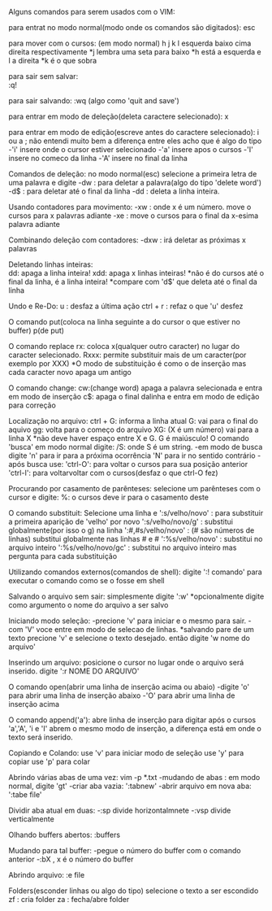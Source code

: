 Alguns comandos para serem usados com o VIM:

para entrat no modo normal(modo onde os comandos são digitados):
	esc

para mover com o cursos:
	(em modo normal) h j k l
			 esquerda baixo cima direita respectivamente
	*j lembra uma seta para baixo
	*h está a esquerda e l a direita
	*k é o que sobra	

para sair sem salvar:	
	:q!

para sair salvando:
	:wq (algo como 'quit and save')

para entrar em modo de deleção(deleta caractere selecionado):
	x

para entrar em modo de edição(escreve antes do caractere selecionado):
	i ou a ; não entendi muito bem a diferença entre eles
	acho que é algo do tipo
		-'i' insere onde o cursor estiver selecionado
		-'a' insere apos o cursos
        -'I' insere no comeco da linha
        -'A' insere no final da linha

Comandos de deleção:
	no modo normal(esc) selecione a primeira letra de uma palavra e digite
	-dw : para deletar a palavra(algo do tipo 'delete word')
	-d$ : para deletar até o final da linha
    -dd : deleta a linha inteira.

Usando contadores para movimento:
	-xw : onde x é um número. move o cursos para x palavras adiante
	-xe : move o cursos para o final da x-esima palavra adiante 

Combinando deleção com contadores:
	-dxw : irá deletar as próximas x palavras

Deletando linhas inteiras:	
	dd: apaga a linha inteira!
	xdd: apaga x linhas inteiras!
	*não é do cursos até o final da linha, é a linha inteira!
	*compare com 'd$' que deleta até o final da linha

Undo e Re-Do:
	u : desfaz a última ação
	ctrl + r : refaz o que 'u' desfez

O comando put(coloca na linha seguinte a do cursor o que estiver no buffer)
	p(de put)

O comando replace
	rx: coloca x(qualquer outro caracter) no lugar do caracter selecionado.
	Rxxx: permite substituir mais de um caracter(por exemplo por XXX)
	*O modo de substituição é como o de inserção mas cada caracter novo apaga um antigo

O comando change:
	cw:(change word) apaga a palavra selecionada e entra em modo de inserção
	c$: apaga o final dalinha e entra em modo de edição para correção

Localização no arquivo:
	ctrl + G: informa a linha atual
	G: vai para o final do aquivo
	gg: volta para o começo do arquivo
	XG: (X é um número) vai para a linha X
		*não deve haver espaço entre X e G. G é maiúsculo!
O comando 'busca'
	em modo normal digite:
	/S: onde S é um string.
	-em modo de busca digite
		'n' para ir para a próxima ocorrência
		'N' para ir no sentido contrário
	-após busca use:
		'ctrl-O': para voltar o cursos para sua posição anterior
		'ctrl-I': para voltarvoltar com o cursos(desfaz o que ctrl-O fez)

Procurando por casamento de parênteses:
	selecione um parênteses com o cursor e digite:
	%: o cursos deve ir para o casamento deste

O comando substituit:
	Selecione uma linha e
	':s/velho/novo'	: para substituir a primeira aparição de 'velho' por novo
	':s/velho/novo/g' : substitui globalmente(por isso o g) na linha
	':#,#s/velho/novo' : (# são números de linhas) substitui globalmente nas linhas # e #
	':%s/velho/novo' : substitui no arquivo inteiro
	':%s/velho/novo/gc' : substitui no arquivo inteiro mas pergunta para cada substituição

Utilizando comandos externos(comandos de shell):
	digite ':! comando' para executar o comando como se o fosse em shell

Salvando o arquivo sem sair:
	simplesmente digite 
	':w'
	*opcionalmente digite como argumento o nome do arquivo a ser salvo

Iniciando modo seleção:
	-precione 'v' para iniciar e o mesmo para sair.
    - com 'V' voce entre em modo de selecao de linhas.
	*salvando pare de um texto
		precione 'v' e selecione o texto desejado.
		então digite 'w nome do arquivo'

Inserindo um arquivo:
	posicione o cursor no lugar onde o arquivo será inserido.
	digite ':r NOME DO ARQUIVO'	 

O comando open(abrir uma linha de inserção acima ou abaio)
	-digite 'o' para abrir uma linha de inserção abaixo
	-'O' para abrir uma linha de inserção acima

O comando append('a'):
	abre linha de inserção para digitar após o cursos
	'a','A', 'i e 'I' abrem o mesmo modo de inserção, a diferença está em onde o texto será inserido.  

Copiando e Colando:
	use 'v' para iniciar modo de seleção
	use 'y' para copiar
	use 'p' para colar

Abrindo várias abas de uma vez:
	vim -p *.txt 
	-mudando de abas : 
		em modo normal, digite 'gt'
	-criar aba vazia: 
		':tabnew'
	-abrir arquivo em nova aba:
		':tabe file'

Dividir aba atual em duas:
	-:sp divide horizontalmnete
	-:vsp divide verticalmente

Olhando buffers abertos:
	:buffers

Mudando para tal buffer:
	-pegue o número do buffer com o comando anterior
	-:bX , x é o número do buffer

Abrindo arquivo:
	:e file

Folders(esconder linhas ou algo do tipo)
	selecione o texto a ser escondido
	zf : cria folder
	za : fecha/abre folder


